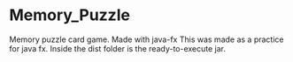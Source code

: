 # Memory_Puzzle
Memory puzzle card game. Made with java-fx
This was made as a practice for java fx. Inside the dist folder is the ready-to-execute jar.
